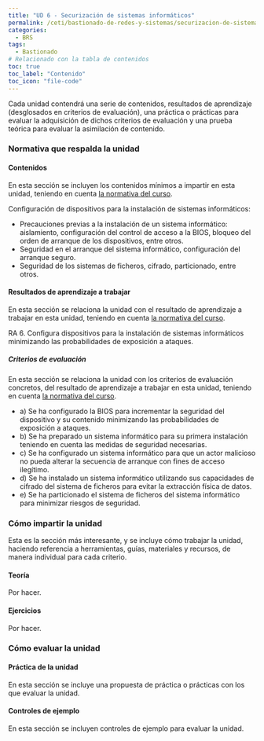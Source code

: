 ```yaml
---
title: "UD 6 - Securización de sistemas informáticos"
permalink: /ceti/bastionado-de-redes-y-sistemas/securizacion-de-sistemas-informaticos
categories:
  - BRS
tags:
  - Bastionado
# Relacionado con la tabla de contenidos
toc: true
toc_label: "Contenido"
toc_icon: "file-code"
---
```


Cada unidad contendrá una serie de contenidos, resultados de aprendizaje (desglosados en criterios de evaluación), una práctica o prácticas para evaluar la adquisición de dichos criterios de evaluación y una prueba teórica para evaluar la asimilación de contenido.

### Normativa que respalda la unidad

#### Contenidos

En esta sección se incluyen los contenidos mínimos a impartir en esta unidad, teniendo en cuenta [la normativa del curso](https://www.boe.es/diario_boe/txt.php?id=BOE-A-2020-4963).

Configuración de dispositivos para la instalación de sistemas informáticos:

- Precauciones previas a la instalación de un sistema informático: aislamiento, configuración del control de acceso a la BIOS, bloqueo del orden de arranque de los dispositivos, entre otros.
- Seguridad en el arranque del sistema informático, configuración del arranque seguro.
- Seguridad de los sistemas de ficheros, cifrado, particionado, entre otros.

#### Resultados de aprendizaje a trabajar

En esta sección se relaciona la unidad con el resultado de aprendizaje a trabajar en esta unidad, teniendo en cuenta [la normativa del curso](https://www.boe.es/diario_boe/txt.php?id=BOE-A-2020-4963).

RA 6. Configura dispositivos para la instalación de sistemas informáticos minimizando las probabilidades de exposición a ataques.

##### Criterios de evaluación

En esta sección se relaciona la unidad con los criterios de evaluación concretos, del resultado de aprendizaje a trabajar en esta unidad, teniendo en cuenta [la normativa del curso](https://www.boe.es/diario_boe/txt.php?id=BOE-A-2020-4963).

- a) Se ha configurado la BIOS para incrementar la seguridad del dispositivo y su contenido minimizando las probabilidades de exposición a ataques.
- b) Se ha preparado un sistema informático para su primera instalación teniendo en cuenta las medidas de seguridad necesarias.
- c) Se ha configurado un sistema informático para que un actor malicioso no pueda alterar la secuencia de arranque con fines de acceso ilegítimo.
- d) Se ha instalado un sistema informático utilizando sus capacidades de cifrado del sistema de ficheros para evitar la extracción física de datos.
- e) Se ha particionado el sistema de ficheros del sistema informático para minimizar riesgos de seguridad.

### Cómo impartir la unidad

Esta es la sección más interesante, y se incluye cómo trabajar la unidad, haciendo referencia a herramientas, guías, materiales y recursos, de manera individual para cada criterio.

#### Teoría

Por hacer.

#### Ejercicios

Por hacer.

### Cómo evaluar la unidad

#### Práctica de la unidad

En esta sección se incluye una propuesta de práctica o prácticas con los que evaluar la unidad.

#### Controles de ejemplo

En esta sección se incluyen controles de ejemplo para evaluar la unidad.
